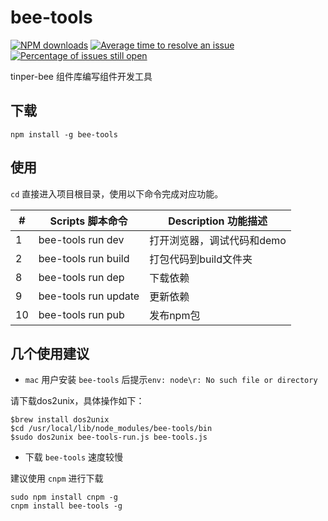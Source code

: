 # bee-tools

[![NPM downloads](http://img.shields.io/npm/dm/bee-tools.svg?style=flat)](https://npmjs.org/package/bee-tools)
[![Average time to resolve an issue](http://isitmaintained.com/badge/resolution/tinper-bee/bee-tools.svg)](http://isitmaintained.com/project/tinper-bee/bee-tools "Average time to resolve an issue")
[![Percentage of issues still open](http://isitmaintained.com/badge/open/tinper-bee/bee-tools.svg)](http://isitmaintained.com/project/tinper-bee/bee-tools "Percentage of issues still open")

tinper-bee 组件库编写组件开发工具

## 下载
```
npm install -g bee-tools
```
## 使用

`cd` 直接进入项目根目录，使用以下命令完成对应功能。


| # | Scripts 脚本命令 | Description 功能描述 |
| --- | --- | --- |
| 1 | bee-tools run dev | 打开浏览器，调试代码和demo |
| 2 | bee-tools run build | 打包代码到build文件夹 |
| 8 | bee-tools run dep | 下载依赖 |
| 9 | bee-tools run update | 更新依赖 |
| 10 | bee-tools run pub | 发布npm包 |

## 几个使用建议

- `mac` 用户安装 `bee-tools` 后提示`env: node\r: No such file or directory`

请下载dos2unix，具体操作如下：
```
$brew install dos2unix
$cd /usr/local/lib/node_modules/bee-tools/bin
$sudo dos2unix bee-tools-run.js bee-tools.js
```

- 下载 `bee-tools` 速度较慢

建议使用 `cnpm` 进行下载

```
sudo npm install cnpm -g
cnpm install bee-tools -g
```
